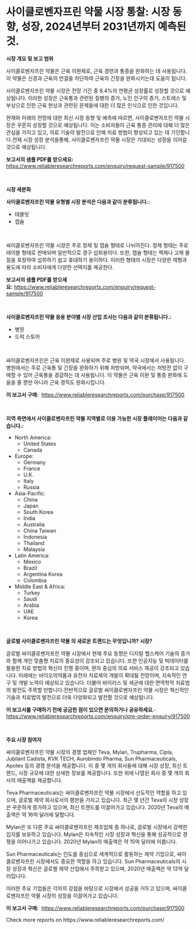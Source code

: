 <p><h1>사이클로벤자프린 약물 시장 통찰: 시장 동향, 성장, 2024년부터 2031년까지 예측된 것.</h1></p><p><strong>시장 개요 및 보고 범위</strong></p>
<p><p>사이클로벤자프린 약물은 근육 이완제로, 근육 경련과 통증을 완화하는 데 사용됩니다. 이 약물은 신경과 근육의 연결을 차단하여 근육의 긴장을 완화시키는데 도움이 됩니다.</p><p>사이클로벤자프린 약물 시장은 전망 기간 중 8.4%의 연평균 성장률로 성장할 것으로 예상됩니다. 이러한 성장은 근육통과 관련된 질병의 증가, 노인 인구의 증가, 스트레스 및 부상으로 인한 근육 현상과 관련된 문제들에 대한 더 많은 인식으로 인한 것입니다.</p><p>현재와 미래의 전망에 대한 최신 시장 동향 및 예측에 따르면, 사이클로벤자프린 약물 시장은 꾸준히 성장할 것으로 예상됩니다. 이는 소비자들이 근육 통증 관리에 대해 더 많은 관심을 가지고 있고, 의료 기술의 발전으로 인해 치료 방법이 향상되고 있는 데 기인합니다.전체 시장 성장 분석을통해, 사이클로벤자프린 약물 시장은 기대되는 성장을 이어갈 것으로 예상됩니다.</p></p>
<p><strong>보고서의 샘플 PDF를 받으세요:</strong> <a href="https://www.reliableresearchreports.com/enquiry/request-sample/917500">https://www.reliableresearchreports.com/enquiry/request-sample/917500</a></p>
<p>&nbsp;</p>
<p><strong>시장 세분화</strong></p>
<p><strong>사이클로벤자프린 약물 유형별 시장 분석은 다음과 같이 분류됩니다.:</strong></p>
<p><ul><li>태블릿</li><li>캡슐</li></ul></p>
<p>&nbsp;</p>
<p><p>싸이클로벤자프린 약물 시장은 주로 정제 및 캡슐 형태로 나뉘어진다. 정제 형태는 주로 테이블 형태로 판매되며 일반적으로 경구 섭취용이다. 또한, 캡슐 형태는 액체나 고체 물질을 포장하여 섭취하기 쉽고 휴대하기 용이하다. 이러한 형태의 시장은 다양한 제형과 용도에 따라 소비자에게 다양한 선택지를 제공한다.</p></p>
<p><strong>보고서의 샘플 PDF를 받으세요:</strong>&nbsp;<a href="https://www.reliableresearchreports.com/enquiry/request-sample/917500">https://www.reliableresearchreports.com/enquiry/request-sample/917500</a></p>
<p>&nbsp;</p>
<p><strong> 사이클로벤자프린 약물 응용 분야별 시장 산업 조사는 다음과 같이 분류됩니다.:</strong></p>
<p><ul><li>병원</li><li>드럭 스토어</li></ul></p>
<p>&nbsp;</p>
<p><p>싸이클로벤자프린은 근육 이완제로 사용되며 주로 병원 및 약국 시장에서 사용됩니다. 병원에서는 주로 근육통 및 긴장을 완화하기 위해 처방되며, 약국에서는 처방전 없이 구매할 수 있어 근육통을 경감하는 데 사용됩니다. 이 약물은 근육 이완 및 통증 완화에 도움을 줄 뿐만 아니라 근육 경직도 완화시킵니다.</p></p>
<p><strong>이 보고서 구매:</strong>&nbsp; <a href="https://www.reliableresearchreports.com/purchase/917500">https://www.reliableresearchreports.com/purchase/917500</a></p>
<p>&nbsp;</p>
<p><strong>지역 측면에서 사이클로벤자프린 약물 지역별로 이용 가능한 시장 플레이어는 다음과 같습니다.:</strong></p>
<p><ul>
    <li>
        North America:
        <ul>
            <li>United States</li>
            <li>Canada</li>
        </ul>
    </li>
    <li>
        Europe:
        <ul>
            <li>Germany</li>
            <li>France</li>
            <li>U.K.</li>
            <li>Italy</li>
            <li>Russia</li>
        </ul>
    </li>
    <li>
        Asia-Pacific:
        <ul>
            <li>China</li>
            <li>Japan</li>
            <li>South Korea</li>
            <li>India</li>
            <li>Australia</li>
            <li>China Taiwan</li>
            <li>Indonesia</li>
            <li>Thailand</li>
            <li>Malaysia</li>
        </ul>
    </li>
    <li>
        Latin America:
        <ul>
            <li>Mexico</li>
            <li>Brazil</li>
            <li>Argentina Korea</li>
            <li>Colombia</li>
        </ul>
    </li>
    <li>
        Middle East & Africa:
        <ul>
            <li>Turkey</li>
            <li>Saudi</li>
            <li>Arabia</li>
            <li>UAE</li>
            <li>Korea</li>
        </ul>
    </li>
    </ul></p>
<p>&nbsp;</p>
<p><strong>글로벌 사이클로벤자프린 약물 의 새로운 트렌드는 무엇입니까? 시장?</strong></p>
<p><p>글로벌 싸이클로벤자프린 약물 시장에서 현재 주요 동향은 디지털 헬스케어 기술의 증가와 함께 개인 맞춤형 치료의 중요성이 강조되고 있습니다. 또한 인공지능 및 빅데이터를 활용한 치료 방법의 혁신이 진행 중이며, 환자 중심의 의료 서비스 제공이 강조되고 있습니다. 미래에는 바이오의약품과 유전자 치료제의 개발이 확대될 전망이며, 지속적인 연구 및 개발 노력이 예상되고 있습니다. 더불어 바이러스 및 세균에 대한 면역학적 치료법의 발전도 주목할 만합니다.전반적으로 글로벌 싸이클로벤자프린 약물 시장은 혁신적인 기술과 치료법의 발전으로 더욱 다양화되고 발전할 것으로 예상됩니다.</p></p>
<p><strong>이 보고서를 구매하기 전에 궁금한 점이 있으면 문의하거나 공유하세요.</strong>- <a href="https://www.reliableresearchreports.com/enquiry/pre-order-enquiry/917500">https://www.reliableresearchreports.com/enquiry/pre-order-enquiry/917500</a></p>
<p>&nbsp;</p>
<p><strong>주요 시장 참여자</strong></p>
<p><p>싸이클로벤자프린 약물 시장의 경쟁 업체인 Teva, Mylan, Trupharma, Cipla, Jubilant Cadista, KVK TECH, Aurobindo Pharma, Sun Pharmaceuticals, Apotex 등의 경쟁 분석을 제공합니다. 이 중 몇 개의 회사들에 대해 시장 성장, 최신 트렌드, 시장 규모에 대한 상세한 정보를 제공합니다. 또한 위에 나열된 회사 중 몇 개의 회사의 매출액을 제공합니다.</p><p>Teva Pharmaceuticals는 싸이클로벤자프린 약물 시장에서 선도적인 역할을 하고 있으며, 글로벌 제약 회사로서의 평판을 가지고 있습니다. 최근 몇 년간 Teva의 시장 성장은 꾸준하게 증가하고 있으며, 최신 트렌드를 이끌어가고 있습니다. 2020년 Teva의 매출액은 약 16억 달러에 달합니다.</p><p>Mylan은 또 다른 주요 싸이클로벤자프린 제조업체 중 하나로, 글로벌 시장에서 강력한 입지를 보유하고 있습니다. Mylan은 지속적인 시장 성장과 혁신을 통해 성공적으로 경쟁을 이어나가고 있습니다. 2020년 Mylan의 매출액은 약 15억 달러에 이릅니다.</p><p>Sun Pharmaceuticals는 인도를 중심으로 세계적으로 활동하는 제약 기업으로, 싸이클로벤자프린 시장에서도 중요한 역할을 하고 있습니다. Sun Pharmaceuticals의 시장 성장과 혁신은 글로벌 제약 산업에서 주목받고 있으며, 2020년 매출액은 약 12억 달러입니다.</p><p>이러한 주요 기업들은 각자의 강점을 바탕으로 시장에서 성공을 거두고 있으며, 싸이클로벤자프린 약물 시장의 성장을 이끌어가고 있습니다.</p></p>
<p><strong>이 보고서 구매:</strong>&nbsp;&nbsp;<a href="https://www.reliableresearchreports.com/purchase/917500">https://www.reliableresearchreports.com/purchase/917500</a></p>
<p>Check more reports on https://www.reliableresearchreports.com/</p>
